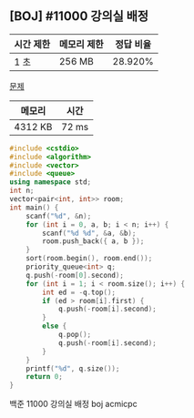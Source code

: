 ## [BOJ] #11000 강의실 배정

| 시간 제한 | 메모리 제한 | 정답 비율 |
| --------- | ----------- | --------- |
| 1 초      | 256 MB      | 28.920%   |

[문제](https://www.acmicpc.net/problem/11000)



| 메모리  | 시간  |
| ------- | ----- |
| 4312 KB | 72 ms |

```c++
#include <cstdio>
#include <algorithm>
#include <vector>
#include <queue>
using namespace std;
int n;
vector<pair<int, int>> room;
int main() {
	scanf("%d", &n);
	for (int i = 0, a, b; i < n; i++) {
		scanf("%d %d", &a, &b);
		room.push_back({ a, b });
	}
	sort(room.begin(), room.end());
	priority_queue<int> q;
	q.push(-room[0].second);
	for (int i = 1; i < room.size(); i++) {
		int ed = -q.top();
		if (ed > room[i].first) {
			q.push(-room[i].second);
		}
		else {
			q.pop();
			q.push(-room[i].second);			
		}
	}
	printf("%d", q.size());
	return 0;
}
```





백준 11000 강의실 배정 boj acmicpc

